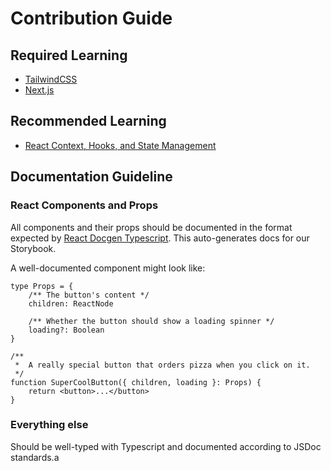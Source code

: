 # Contribution Guide

## Required Learning

- [TailwindCSS](https://tailwindcss.com)
- [Next.js](https://nextjs.org/learn/basics/create-nextjs-app?utm_source=next-site&utm_medium=homepage-cta&utm_campaign=next-website)

## Recommended Learning

- [React Context, Hooks, and State Management](https://kentcdodds.com/blog/application-state-management-with-react/)

## Documentation Guideline

### React Components and Props

All components and their props should be documented in the format expected by [React Docgen Typescript](https://kentcdodds.com/blog/application-state-management-with-react/). This auto-generates docs for our Storybook.

A well-documented component might look like:

```tsx
type Props = {
	/** The button's content */
	children: ReactNode

	/** Whether the button should show a loading spinner */
	loading?: Boolean
}

/**
 *	A really special button that orders pizza when you click on it.
 */
function SuperCoolButton({ children, loading }: Props) {
	return <button>...</button>
}
```

### Everything else

Should be well-typed with Typescript and documented according to JSDoc standards.a
